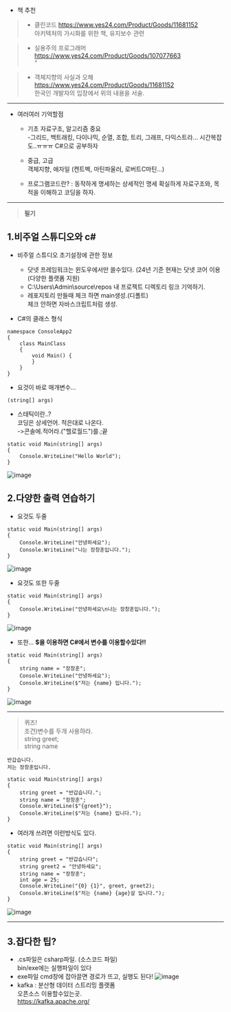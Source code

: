 - 책 추천
>- 클린코드
>https://www.yes24.com/Product/Goods/11681152   
>아키텍처의 가시화를 위한 책, 유지보수 관련

>- 실용주의 프로그래머
>https://www.yes24.com/Product/Goods/107077663  
>             "

>- 객체지향의 사실과 오해 
>https://www.yes24.com/Product/Goods/11681152  
>한국인 개발자의 입장에서 위의 내용을 서술.
-------------------
- 여러여러 기억할점

  - 기초
  자료구조, 알고리즘 중요  
  -그리드, 백트래킹, 다이나믹, 순열, 조합, 트리, 그래프, 다익스트라...
시간복잡도..ㅠㅠㅠ 
C#으로 공부하자

  - 중급, 고급  
객체지향, 애자일 (켄트벡, 마틴파울러, 로버트C마틴...)

  - 프로그램코드란? : 동작하게 명세하는 상세적인 명세
확실하게 자료구조와, 목적을 이해하고 코딩을 하자.

----------------------------------------------------------
>__필기__

1.비주얼 스튜디오와 c#
-
- 비주얼 스튜디오 초기설정에 관한 정보
  - 닷넷 프레임워크는 윈도우에서만 쓸수있다. (24년 기준 현재는 닷넷 코어 이용(다양한 플랫폼 지원)
  - C:\Users\Admin\source\repos 내 프로젝트 디렉토리 링크 기억하기.
  - 레포지토리 만들때 체크 하면 main생성.(디폴트)  
체크 안하면 자바스크립트처럼 생성.

- C#의 클래스 형식  
```
namespace ConsoleApp2
{
    class MainClass
    {
        void Main() {
        }
    }
}
```

- 요것이 바로 매개변수...
```
(string[] args)
```

- 스태틱이란..?  
코딩은 상세언어. 적은대로 나온다.  
->콘솔에.적어라.("헬로월드")를.;끝 
```
static void Main(string[] args)
{
    Console.WriteLine("Hello World");
}
```
![image](https://github.com/sound2862/SFDiary/assets/62818790/a09fb3c0-0953-411e-a522-79a6e106b535)

2.다양한 출력 연습하기
-

- 요것도 두줄  
```
static void Main(string[] args)
{
    Console.WriteLine("안녕하세요");
    Console.WriteLine("나는 장창훈입니다.");
}
```
![image](https://github.com/sound2862/SFDiary/assets/62818790/dcd69f5c-230e-4de1-b113-4fb062a6cd1a)

- 요것도 또한 두줄
```
static void Main(string[] args)
{
    Console.WriteLine("안녕하세요\n나는 장창훈입니다.");
}
```
![image](https://github.com/sound2862/SFDiary/assets/62818790/dcd69f5c-230e-4de1-b113-4fb062a6cd1a)

- 또한...
__$을 이용하면 C#에서 변수를 이용할수있다!!__
```
static void Main(string[] args)
{
    string name = "장창훈";
    Console.WriteLine("안녕하세요");
    Console.WriteLine($"저는 {name} 입니다.");
}
```
![image](https://github.com/sound2862/SFDiary/assets/62818790/dcd69f5c-230e-4de1-b113-4fb062a6cd1a)

-------------------
>퀴즈!  
조건)변수를 두개 사용하라.  
string greet;  
string name  

```
반갑습니다.
저는 장창훈입니다.
```
```
static void Main(string[] args)
{
    string greet = "반갑습니다.";
    string name = "장창훈";
    Console.WriteLine($"{greet}");
    Console.WriteLine($"저는 {name} 입니다.");
}
```

- 여러개 쓰려면 이런방식도 있다.
```
static void Main(string[] args)
{
    string greet = "반갑습니다";
    string greet2 = "안녕하세요";
    string name = "장창훈";
    int age = 25;
    Console.WriteLine("{0} {1}", greet, greet2);
    Console.WriteLine($"저는 {name} {age}살 입니다.");
}
```
![image](https://github.com/sound2862/SFDiary/assets/62818790/1184ec33-29af-4a0b-8838-92db1ee417ce)

-------------------
3.잡다한 팁?
-
- .cs파일은 csharp파일. (소스코드 파일)  
bin/exe에는 실행파일이 있다
- exe파일 cmd창에 잡아끌면 경로가 뜨고, 실행도 된다!
![image](https://github.com/sound2862/SFDiary/assets/62818790/468a073b-2051-405d-b123-1bbb563e9620)
- kafka : 분산형 데이터 스트리밍 플랫폼  
오픈소스 이용할수있는곳.  
https://kafka.apache.org/
